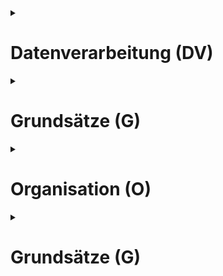 
<details>
<summary><H1>Datenverarbeitung (DV)</H1></summary>
	
## DV.1 - [Verantwortliche](verantwortliche/index.md)

- DV 1.1 - [Gemeinsame Verantwortung](gemeinsame-verantwortung/index.md)
- DV 1.2 - [Auftragsverarbeitung](auftragsverarbeitung/index.md)
		
## DV.2 - [Betroffene](betroffene/index.md)
## DV.3 - [Dritte](dritte/index.md)
## DV.4 - [Personenbezogene Daten](personenbezogene-daten/index.md)
- Art, Umfang, Umstände und Zweck der Verarbeitung
	- [[Art der Verarbeitung]]
		- [[Umfang der Verarbeitung]]
		- [[Umstände der Verarbeitung]]
		- [[Zweck der Verarbeitung]]
- [Schutzstufe](schutzstufe/index.md)
- [Risiko](risiko/index.md)

## DV.5 - [Verarbeitungstätigkeit](verarbeitungstaetigkeit/index.md)
- DV.5.1 - [Datenerhebung](datenerhebung/index.md)
- DV.5.2 - [Datenübermittlung](datenuebermittlung/index.md)
- DV.5.X - [Löschung](loeschung/index.md)

</details>

<details>

<summary><H1>Grundsätze (G)</H1></summary>

# Grundsätze (G)
- ## G.1 - [Vertraulichkeit](vertraulichkeit/index.md)
- ## G.2 - [Verfügbarkeit](verfuegbarkeit/index.md)
- ## G.3 - [Integrität](integritaet/index.de)
- ## G.4 - [Belastbarkeit](belastbarkeit/index.de)
- ## G.5 - [Rechtmäßigkei](rechtmaessigkeit/index.de)
- ## G.6 - [Zweckbindung](zweckbindung/index.de)
- ## G.7 - [Erforderlichkeit](erforderlichkeit/indx.de)
- ## G.8 - [Datenminimierung](datenminimierung/index.de)
- ## G.9 - [Speicherbegrenzung](speicherbegrenzung/index.de)
- ## G.10 - [Richtigkeit](richtigkeit/index.de)
- ## G.11 - [Transparenz](transparenz/index.de)
- ## G.11 - [Rechenschaftspflicht](rechenschaftspflicht/index.de)
- ## G.X - [Direkterhebung](direkterhebung/index.de)
- ## G.X - [Privacy by design und dafault](privacybydesignanddefault/index.de)
	- G.X.1. - [Privacy by design](privacybydesign/index.de)
	- G.X.2 - [Privacy by default](privacybydefault/index.de)

</details>

<details>
<summary><H1>Organisation (O)</H1></summary>


# Organisation (O)
- ## O.1. [Aufbauorganisation](aufbauorganiation/index.de)
- ## O.P. - [Prozesse](prozesse/index.de)
	- O.P.X - [Widerspruch](widerspruch/index.de)
	- O.P.X - [Allgemeines Datenschutzmanagement](allgemeines-datenschutzmanagement/index.de)
		- [Personal](personal/index.de)
			- [Belehrung](belehrung/index.de)
				- Verpflichtung
				- Onboarding
				- Offboarding
			- [Schulung]
	- O.P.X - [Prozess - Bearbeitung eines Antrags auf Auskunf]]
	- O.P.X - [Berichtigung](berichtigung/index.de)
	- O.P.X - [Löschung](loeschung/index.de)
	- O.P.X - [Einschränkung](einschraenkung.index.de)
	- O.P.X - [Widerspruch](widerspruch/index.de)
	- O.P.X - [Data Breach](data-breach/index.de)
	- O.P.X - [LfD-Verfahren](lfd-verfahren)
	- O.P.X - [Unterlassung](unterlassung/index.de)
	- O.P.X - [Schadensersatz](schadensersatz/index.de)
	- O.P.X - [Prozess - Erstellung des Verzeichnisses der Verarbeitungstätigketen](prozess-vvt-erstellung/index.de)
	- O.P.X - [Prozess - Erstellung der Risikoanalyse](prozess-risikoanalyse/index.de)
	- O.P.X - [Prozess - Erstellung der Datenschutz-Folgenabschätzung](prozess-dsfa/index.de)
	- O.P.X - [Prozess - Einführung eines IT-Verfahrens](einfuehrung-it-verfahren/index.de)
- ## O.X - [Dokumentation](dokumentation/index.de) 
- ## O.3 - [[TOM]](Technische und organisatorische Maßnahmen)
	- O.2.1 - [Informationspflichten](informationspflichten/index.de)
	- O.2.2 - [Datenschutzerklärung](datenschutzerklaerungen/index.de)
	- O.2.X - [Pseudonymisierung](pseudonymisierung/index.de)
		- O.2.1.X - XX
- ## O.4 - [Verträge](vertraege/index.de)
	- O.4.1 - [Dienstleistungsvertrag](dienstleistungsvertrag/index.de)
	- 0.4.2 - [Kooperationsvertrag](kooperationsvertrag/index.de)
	- 0.4.3 - [EVB](evb-it/index.de)
	- O.4.4 - [[Vertrag zur Auftragsverarbeitung]] (ggf.)
	- O.4.5 - [[Vertrag zur Gemeinsamen Datenverarbeitung]] (ggf)
- ## O.5 - [Dienstanweisung](/dienstanweisung/index.md)
	- O.5.1 - [Dienstanweisung Datenschutz](dienstanweisung-datenschutz.index)
	- O.5.2 - [Spezielle Dienstanweisungen](spezielle-dienstanweisungen/index.md)
- ## O.6 - [Dienstvereinbarung](dienstvereinbarung/index.md)
	- O.5.1 - [Rahmendienstvereinbarung EDV](rahmendienstvereinbarung-edv/index.md)
	- O.5.2 - [Spezielle Dienstvereinbarungen](spezielle/dienstvereinbarungen/index.md)
- ## O.7 - [Rollenbeschreibungen](rollenbeschreibungen/index.md)
	- [Hauptverantwortliche](hauptverantwortliche/index.md)
	- [Fachverantwortliche](fachverantwortliche/index.md)
	- [IT-Abteilung](it-abteilung/index.md)
	- [ISB](isb/index.md)
	- [Organisations-Abteilung](organisationsabteilung/index.md)
	- [Rolle - Personalabteilung](rolle-personalabteilung/index.md)
	- [Personalrat](personalrat/index.md)
	- [DSB](dsb-index.md)
	- [DSK](dsk/index.md)

</details>


<details>
<summary><H1>Grundsätze (G)</H1></summary>

# Z. Anhang
- Z.1 - [Über](ueber/index.md)
- Z.2 - [Änderungen](aenderungen/index.md)

</details>

